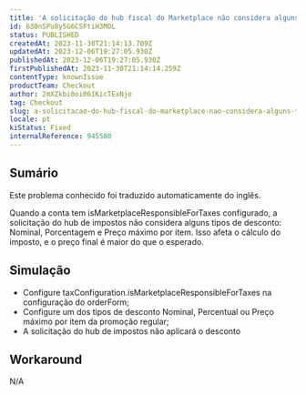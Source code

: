 ```yaml
---
title: 'A solicitação do hub fiscal do Marketplace não considera alguns tipos de desconto'
id: 630nSPu8y5G6CSFtiH3MOL
status: PUBLISHED
createdAt: 2023-11-30T21:14:13.709Z
updatedAt: 2023-12-06T19:27:05.930Z
publishedAt: 2023-12-06T19:27:05.930Z
firstPublishedAt: 2023-11-30T21:14:14.259Z
contentType: knownIssue
productTeam: Checkout
author: 2mXZkbi0oi061KicTExNjo
tag: Checkout
slug: a-solicitacao-do-hub-fiscal-do-marketplace-nao-considera-alguns-tipos-de-desconto
locale: pt
kiStatus: Fixed
internalReference: 945580
---
```


## Sumário

<div class="alert alert-info">
  <p>Este problema conhecido foi traduzido automaticamente do inglês.</p>
</div>


Quando a conta tem isMarketplaceResponsibleForTaxes configurado, a solicitação do hub de impostos não considera alguns tipos de desconto: Nominal, Porcentagem e Preço máximo por item. Isso afeta o cálculo do imposto, e o preço final é maior do que o esperado.

## Simulação



- Configure taxConfiguration.isMarketplaceResponsibleForTaxes na configuração do orderForm;
- Configure um dos tipos de desconto Nominal, Percentual ou Preço máximo por item da promoção regular;
- A solicitação do hub de impostos não aplicará o desconto

## Workaround


N/A



